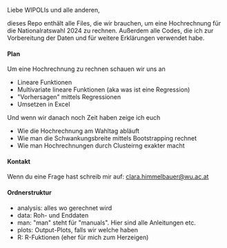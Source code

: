 Liebe WIPOLIs und alle anderen,

dieses Repo enthält alle Files, die wir brauchen, um eine Hochrechnung für die Nationalratswahl 2024 zu rechnen.
Außerdem alle Codes, die ich zur Vorbereitung der Daten und für weitere Erklärungen verwendet habe.

#### Plan

Um eine Hochrechnung zu rechnen schauen wir uns an
- Lineare Funktionen
- Multivariate lineare Funktionen (aka was ist eine Regression)
- "Vorhersagen" mittels Regressionen
- Umsetzen in Excel

Und wenn wir danach noch Zeit haben zeige ich euch
- Wie die Hochrechnung am Wahltag abläuft
- Wie man die Schwankungsbreite mittels Bootstrapping rechnet
- Wie man Hochrechnungen durch Clusteirng exakter macht

#### Kontakt

Wenn du eine Frage hast schreib mir auf: clara.himmelbauer@wu.ac.at

#### Ordnerstruktur

- analysis: alles wo gerechnet wird
- data: Roh- und Enddaten
- man: "man" steht für "manuals". Hier sind alle Anleitungen etc.
- plots: Output-Plots, falls wir welche haben
- R: R-Fuktionen (eher für mich zum Herzeigen)

